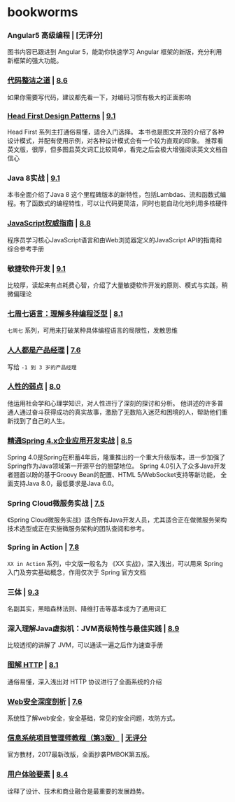 # bookworms

### Angular5 高级编程 | [无评分]

图书内容已跟进到 Angular 5，能助你快速学习 Angular 框架的新版，充分利用新框架的强大功能。

### [代码整洁之道](https://github.com/oopstorm/bookworms/issues/7) | [8.6](https://book.douban.com/subject/4199741/)

如果你需要写代码，建议都先看一下，对编码习惯有极大的正面影响

### [Head First Design Patterns](https://github.com/oopstorm/bookworms/issues/12) | [9.1](https://book.douban.com/subject/1400656/)

Head First 系列主打通俗易懂，适合入门选择。
本书也是图文并茂的介绍了各种设计模式，并配有使用示例，对各种设计模式会有一个较为直观的印象。
推荐看英文版，很厚，但多图且英文词汇比较简单，看完之后会极大增强阅读英文文档自信心

### Java 8实战 | [9.1](https://book.douban.com/subject/26772632/)

本书全面介绍了Java 8 这个里程碑版本的新特性，包括Lambdas、流和函数式编程。有了函数式的编程特性，可以让代码更简洁，同时也能自动化地利用多核硬件

### [JavaScript权威指南](https://github.com/oopstorm/bookworms/issues/11) | [8.8](https://book.douban.com/subject/10549733/)

程序员学习核心JavaScript语言和由Web浏览器定义的JavaScript API的指南和综合参考手册

### 敏捷软件开发 | [9.1](https://book.douban.com/subject/1140457/)

比较厚，读起来有点耗费心智，介绍了大量敏捷软件开发的原则、模式与实践，稍微偏理论

### [七周七语言：理解多种编程泛型](https://github.com/oopstorm/bookworms/issues/9) | [8.1](https://book.douban.com/subject/10555435/)

`七周七` 系列，可用来打破某种具体编程语言的局限性，发散思维

### [人人都是产品经理](https://github.com/oopstorm/bookworms/issues/15) | [7.6](https://book.douban.com/subject/4723970/)

写给 `-1 到 3 岁的产品经理`

### [人性的弱点](https://github.com/oopstorm/bookworms/issues/16) | [8.0](https://book.douban.com/subject/1837006/)

他运用社会学和心理学知识，对人性进行了深刻的探讨和分析。
他讲述的许多普通人通过奋斗获得成功的真实故事，激励了无数陷入迷茫和困境的人，帮助他们重新找到了自己的人生。

### [精通Spring 4.x企业应用开发实战](https://github.com/oopstorm/bookworms/issues/14) | [8.5](https://book.douban.com/subject/26952826/)

Spring 4.0是Spring在积蓄4年后，隆重推出的一个重大升级版本，进一步加强了Spring作为Java领域第一开源平台的翘楚地位。
Spring 4.0引入了众多Java开发者翘首以盼的基于Groovy Bean的配置、HTML 5/WebSocket支持等新功能，
全面支持Java 8.0，最低要求是Java 6.0。

### Spring Cloud微服务实战 | [7.5](https://book.douban.com/subject/27025912/)

《Spring Cloud微服务实战》适合所有Java开发人员，尤其适合正在做微服务架构技术选型或正在实施微服务架构的团队查阅和参考。

### Spring in Action | [7.8](https://book.douban.com/subject/24830012/)

`XX in Action` 系列，中文版一般名为 《XX 实战》，深入浅出，可以用来 Spring 入门及夯实基础概念，作用仅次于 Spring 官方文档

### 三体 | [9.3](https://book.douban.com/subject/6518605/)

名副其实，黑暗森林法则、降维打击等基本成为了通用词汇

### 深入理解Java虚拟机：JVM高级特性与最佳实践 | [8.9](https://book.douban.com/subject/24722612/)

比较透彻的讲解了 JVM，可以通读一遍之后作为速查手册

### [图解 HTTP](https://github.com/oopstorm/bookworms/issues/6) | [8.1](https://book.douban.com/subject/25863515/)

通俗易懂，深入浅出对 HTTP 协议进行了全面系统的介绍

### [Web安全深度剖析](https://github.com/oopstorm/bookworms/issues/10) | [7.6](https://book.douban.com/subject/26348894/)

系统性了解web安全，安全基础，常见的安全问题，攻防方式。

### [信息系统项目管理师教程（第3版）](https://github.com/oopstorm/bookworms/issues/8) | [无评分](https://book.douban.com/subject/27167826/)

官方教材，2017最新改版，全面抄袭PMBOK第五版。
### [用户体验要素](https://github.com/oopstorm/bookworms/issues/13) | [8.4](https://book.douban.com/subject/6523997/)

诠释了设计、技术和商业融合是最重要的发展趋势。
